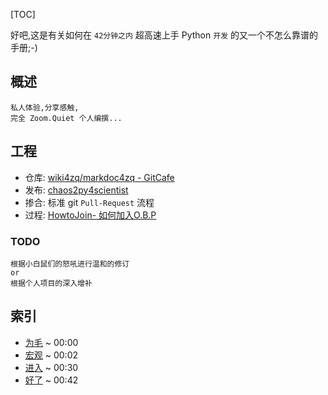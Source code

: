 <!-- title: chaos2py4scientist -->

[TOC]

好吧,这是有关如何在 
`42分钟之内` 
超高速上手 Python `开发` 的又一个不怎么靠谱的手册;-)

## 概述

    私人体验,分享感触, 
    完全 Zoom.Quiet 个人编撰...

## 工程

- 仓库: [wiki4zq/markdoc4zq - GitCafe](https://gitcafe.com/wiki4zq/markdoc4zq)
- 发布: [chaos2py4scientist](http://wiki.zoomquiet.io/chaos2py4scientist/index)
- 掺合: 标准 git `Pull-Request` 流程
- 过程: [HowtoJoin- 如何加入O.B.P](https://code.google.com/p/openbookproject/wiki/HowtoJoin)

### TODO

    根据小白鼠们的怒吼进行温和的修订
    or
    根据个人项目的深入增补


## 索引

- [为毛](min0) ~ 00:00
- [宏观](min1) ~ 00:02
- [进入](min2) ~ 00:30
- [好了](min3) ~ 00:42
